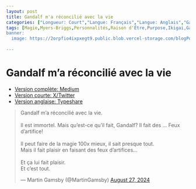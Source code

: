 ```yaml
---
layout: post
title: Gandalf m'a réconcilié avec la vie
categories: ["Longueur: Court","Langue: Français","Langue: Anglais","Gamsblurb"]
tags: [Magie,Myers-Briggs,Personnalités,Raison d'Être,Purpose,Ikigai,Gamsblurb]
banner:
  image: https://2orpfio4ixpxegt9.public.blob.vercel-storage.com/blogPost/cm0cfphhf00lmlb0c67d036e8/preview-image-ZbYl0a55qAyhUN6BCOXlZ5YP58hVhB.jfif
  
---
```


# Gandalf m’a réconcilié avec la vie

- [Version complète: Medium](https://medium.com/@martin.gamsby/gandalf-ma-r%C3%A9concili%C3%A9-avec-la-vie-4e629cf3f8a7)
- [Version courte: X/Twitter](https://x.com/MartinGamsby/status/1828416284746191223)
- [Version anglaise: Typeshare](https://typeshare.co/martingamsby/posts/gandalf-reconciled-me-with-life)

<blockquote class="twitter-tweet"><p lang="fr" dir="ltr">Gandalf m’a réconcilié avec la vie.<br><br>Il est immortel. Mais qu’est-ce qu’il fait, Gandalf? Il fait des … Feux d’artifice!<br><br>Il peut faire de la magie 100x mieux, il sait presque tout.<br>Mais il fait plaisir en faisant des feux d’artifices…<br><br>Et ça lui fait plaisir.<br>Et c’est tout.</p>&mdash; Martin Gamsby (@MartinGamsby) <a href="https://twitter.com/MartinGamsby/status/1828416284746191223?ref_src=twsrc%5Etfw">August 27, 2024</a></blockquote> <script async src="https://platform.twitter.com/widgets.js" charset="utf-8"></script> 

